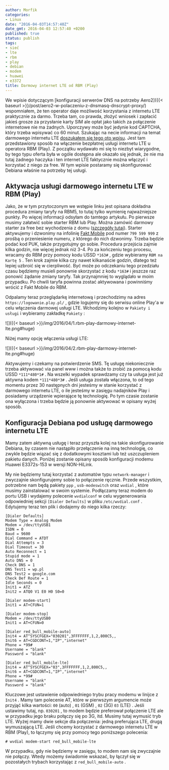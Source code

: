 ```yaml
---
author: Morfik
categories:
- Linux
date: "2016-04-03T14:57:40Z"
date_gmt: 2016-04-03 12:57:40 +0200
published: true
status: publish
tags:
- sieć
- lte
- rbm
- play
- debian
- modem
- huawei
- e3372
title: Darmowy internet LTE od RBM (Play)
---
```


We wpisie dotyczącym [konfiguracji serwerów DNS na potrzeby
Aero2]({{< baseurl >}}/post/aero2-w-polaczeniu-z-dnsmasq-dnscrypt-proxy/) wspomniałem, że ten
operator daje możliwość korzystania z internetu LTE praktycznie za darmo. Trzeba tam, co prawda,
złożyć wniosek i zapłacić jakieś grosze za przysłanie karty SIM ale opłat jako takich za
połączenie internetowe nie ma żadnych. Uporczywy może być jedynie kod CAPTCHA, który trzeba
wpisywać co 60 minut. Szukając na necie informacji na temat darmowego internetu LTE [doszukałem się
tego oto wpisu](http://jdtech.pl/2015/09/darmowy-internet-lte-w-redbullmobile-porady-2015.html).
Jest tam przedstawiony sposób na włączenie bezpłatnej usługi internetu LTE u operatora RBM (Play). Z
początku wydawało mi się to niezbyt wiarygodne, by tego typu oferta była w ogóle dostępna ale
okazało się jednak, że nie ma tutaj żadnego haczyka i ten internet LTE faktycznie można włączyć i
korzystać z niego za free. W tym wpisie postaramy się skonfigurować Debiana właśnie na potrzeby tej
usługi.

<!--more-->
## Aktywacja usługi darmowego internetu LTE w RBM (Play)

Jako, że w tym przytoczonym we wstępie linku jest opisana dokładna procedura zmiany taryfy na RBM5,
to tutaj tylko wymienię najważniejsze punkty. Po więcej informacji odsyłam do tamtego artykułu. Po
pierwsze musimy załatwić sobie starter RBM lub Play. Można zamówić darmowy starter za free bez
wychodzenia z domu ([szczegóły
tutaj](http://jdtech.pl/2015/07/darmowe-startery-operatorow-komorkowych.html)). Starter aktywujemy i
dzwonimy na infolinię [Fakt Mobile](http://www.faktmobile.pl/) pod numer `799 599 999` z prośbą o
przeniesienie numeru, z którego do nich dzwonimy. Trzeba będzie podać kod PUK, także przygotujmy go
sobie. Procedura przejścia zajmie kilka godzin, nie więcej jednak niż 3-4. Po za kończeniu tego
procesu, wracamy do RBM przy pomocy kodu USSD `*163#` , gdzie wybieramy `RBM na Kartę 5` . Ten krok
zajmie kilka czy nawet kilkanaście godzin, dlatego też lepiej uzbroić się w cierpliwość. Być może po
odczekaniu tego przedziału czasu będziemy musieli ponownie skorzystać z kodu `*163#` i jeszcze raz
ponowić żądanie zmiany taryfy. Tak przynajmniej to wyglądało w moim przypadku. Po chwili taryfa
powinna zostać aktywowana i powinniśmy wrócić z Fakt Mobile do RBM.

Odpalamy teraz przeglądarkę internetową i przechodzimy na adres `https://logowanie.play.pl/` , gdzie
logujemy się do serwisu online Play'a w celu włączenia darmowej usługi LTE. Wchodzimy kolejno w
`Pakiety i usługi` i wybieramy zakładkę `Pakiety` :

![]({{< baseurl >}}/img/2016/04/1.rbm-play-darmowy-internet-lte.png#huge)

Niżej mamy opcję włączenia usługi LTE:

![]({{< baseurl >}}/img/2016/04/2.rbm-play-darmowy-internet-lte.png#huge)

Aktywujemy i czekamy na potwierdzenie SMS. Tę usługę niekoniecznie trzeba aktywować via panel www i
można także to zrobić za pomocą kodu USSD `*111*480*1#` . Na wszelki wypadek sprawdzamy czy ta
usługa jest już aktywna kodem `*111*480*3#` . Jeśli usługa została włączona, to od tego momentu
przez 30 następnych dni jesteśmy w stanie korzystać z darmowego internetu LTE, o ile jesteśmy w
zasięgu nadajników Play i posiadamy urządzenie wpierające tę technologię. Po tym czasie zostanie
ona wyłączona i trzeba będzie ją ponownie aktywować w opisany wyżej sposób.

## Konfiguracja Debiana pod usługę darmowego internetu LTE

Mamy zatem aktywną usługę i teraz przyszła kolej na takie skonfigurowanie Debiana, by czasem nie
nastąpiło przełączenie na inną technologię, co zwykle będzie wiązać się z dodatkowymi kosztami lub
też uszczupleniem pakietu danych. Poniżej zostanie opisany sposób konfiguracji modemu Huawei
E3372s-153 w wersji NON-HiLink.

My nie będziemy tutaj korzystać z automatów typu `network-manager` i zwyczajnie skonfigurujemy sobie
to połączenie ręcznie. Przede wszystkim, potrzebne nam będą pakiety `ppp` , `usb-modeswitch` oraz
`wvdial` , które musimy zainstalować w swoim systemie. Podłączamy teraz modem do portu USB i
wydajemy polecenie `wvdialconf` w celu wygenerowania odpowiedniej sekcji `[Dialer Defaults]` w pliku
`/etc/wvdial.conf` . Edytujemy teraz ten plik i dodajemy do niego kilka rzeczy:

    [Dialer Defaults]
    Modem Type = Analog Modem
    Modem = /dev/ttyUSB1
    ISDN = 0
    Baud = 9600
    Dial Command = ATDT
    Dial Attempts = 3
    Dial Timeout = 30
    Auto Reconnect = 1
    Stupid mode = 1
    Auto DNS = 0
    Check DNS = 1
    DNS Test1 = wp.pl
    DNS Test2 = google.com
    Check Def Route = 1
    Idle Seconds = 0
    Init1 = ATZ
    Init2 = ATQ0 V1 E0 H0 S0=0

    [Dialer modem-start]
    Init1 = AT+CFUN=1

    [Dialer modem-stop]
    Modem = /dev/ttyUSB0
    Init1 = AT+CFUN=0

    [Dialer red_bull_mobile-auto]
    Init4 = AT^SYSCFGEX="030201",3FFFFFFF,1,2,800C5,,
    Init6 = AT+CGDCONT=1,"IP","internet"
    Phone = *99#
    Username = "blank"
    Password = "blank"

    [Dialer red_bull_mobile-lte]
    Init4 = AT^SYSCFGEX="03",3FFFFFFF,1,2,800C5,,
    Init6 = AT+CGDCONT=1,"IP","internet"
    Phone = *99#
    Username = "blank"
    Password = "blank"

Kluczowe jest ustawienie odpowiedniego trybu pracy modemu w linijce z `Init4` . Mamy tam polecenie
AT, które w pierwszym argumencie może przyjąć kilka wartości: `00` (auto) , `01` (GSM) , `02` (3G)
`03` (LTE) . Jeśli ustawimy tutaj, np. `030201` , to modem będzie preferował połączenie LTE ale w
przypadku jego braku połączy się po 3G, itd. Musimy tutaj wymusić tryb LTE. Wyżej mamy dwie sekcje
dla połączenia: jedną preferująca LTE, drugą wymuszającą LTE. Jeśli chcemy korzystać z darmowego
internetu LTE w RBM (Play), to łączymy się przy pomocy tego poniższego polecenia:

    # wvdial modem-start red_bull_mobile-lte

W przypadku, gdy nie będziemy w zasięgu, to modem nam się zwyczajnie nie połączy. Wtedy możemy
świadomie wskazać, by łączył się w pozostałych trybach korzystając z `red_bull_mobile-auto` .
